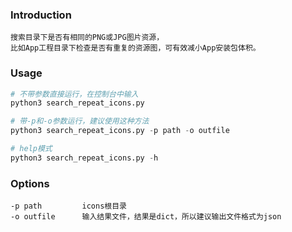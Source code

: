  
### Introduction
```
搜索目录下是否有相同的PNG或JPG图片资源，
比如App工程目录下检查是否有重复的资源图，可有效减小App安装包体积。
```

### Usage

```python
# 不带参数直接运行，在控制台中输入
python3 search_repeat_icons.py

# 带-p和-o参数运行，建议使用这种方法
python3 search_repeat_icons.py -p path -o outfile

# help模式
python3 search_repeat_icons.py -h
```

### Options
```
-p path  		icons根目录
-o outfile		输入结果文件，结果是dict，所以建议输出文件格式为json
```
